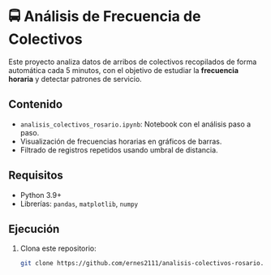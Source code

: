 # 🚍 Análisis de Frecuencia de Colectivos

Este proyecto analiza datos de arribos de colectivos recopilados de forma automática cada 5 minutos, 
con el objetivo de estudiar la **frecuencia horaria** y detectar patrones de servicio.

## Contenido
- `analisis_colectivos_rosario.ipynb`: Notebook con el análisis paso a paso.
- Visualización de frecuencias horarias en gráficos de barras.
- Filtrado de registros repetidos usando umbral de distancia.

## Requisitos
- Python 3.9+
- Librerías: `pandas`, `matplotlib`, `numpy`

## Ejecución
1. Clona este repositorio:
   ```bash
   git clone https://github.com/ernes2111/analisis-colectivos-rosario.git
